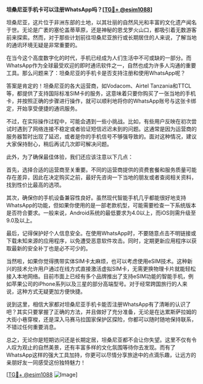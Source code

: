 **坦桑尼亚手机卡可以注册WhatsApp吗？[[TG💪+ @esim1088](https://t.me/s/esim1088)]**

坦桑尼亚，这片位于非洲东部的土地，以其壮丽的自然风光和丰富的文化遗产闻名于世。无论是广袤的塞伦盖蒂草原，还是神秘的恩戈罗火山口，都吸引着无数游客前来探索。然而，对于那些计划前往坦桑尼亚旅行或长期居住的人来说，了解当地的通讯环境无疑是非常重要的。

在当今这个高度数字化的时代，手机已经成为人们生活中不可或缺的一部分。而WhatsApp作为全球最受欢迎的即时通讯软件之一，自然也成为许多人沟通的重要工具。那么问题来了：坦桑尼亚的手机卡是否支持注册和使用WhatsApp呢？

答案是肯定的！坦桑尼亚的各大运营商，如Vodacom、Airtel Tanzania和TTCL等，都提供了支持国际标准SIM卡的服务，这意味着只要你购买了一张当地的手机卡，并按照正确的步骤进行操作，就可以顺利地将你的WhatsApp账号与这张卡绑定，开始享受便捷的通讯服务。

不过，在实际操作过程中，可能会遇到一些小挑战。比如，有些用户反映在初次尝试时遇到了网络连接不稳定或者验证短信迟迟未到的问题。这通常是因为运营商的服务器暂时出现了延迟，或者是你的手机信号不够强导致的。面对这种情况，建议大家保持耐心，稍后再试几次即可解决问题。

此外，为了确保最佳体验，我们还应该注意以下几点：

首先，选择合适的运营商至关重要。不同的运营商提供的资费套餐和服务质量可能存在差异，因此在决定购买之前，最好先咨询一下当地的朋友或者查阅相关资料，找到性价比最高的选项。

其次，确保你的手机设备兼容性良好。虽然现代智能手机几乎都能很好地支持WhatsApp的功能，但如果你使用的是一部老款机型，可能需要检查一下系统版本是否符合要求。一般来说，Android系统的最低要求为4.0以上，而iOS则需升级至9.0及以上。

最后，记得保护好个人信息安全。在使用WhatsApp时，不要随意点击不明链接或下载未知来源的应用程序，以免遭受恶意软件攻击。同时，定期更新应用程序以获取最新的安全补丁也是必不可少的。

当然啦，如果你觉得携带实体SIM卡太麻烦，也可以考虑使用eSIM技术。这种新兴的技术允许用户通过在线方式直接激活虚拟SIM卡，无需更换物理卡片就能轻松接入本地网络。目前市面上已经有多个品牌推出了支持eSIM功能的智能手机，例如苹果公司的iPhone系列以及三星的部分高端型号。对于经常跨国旅行的人来说，这种方式无疑更加方便快捷。

说到这里，相信大家都对坦桑尼亚手机卡能否注册WhatsApp有了清晰的认识了吧？其实只要掌握了正确的方法，并且做好了充分准备，无论是在达累斯萨拉姆的大街小巷穿梭，还是深入马赛马拉国家保护区探险，你都可以随时随地保持联系，不错过任何重要消息。

总之，无论你是短期访问还是长期定居，坦桑尼亚都不会让你失望。这里不仅有令人叹为观止的自然美景，还有丰富多样的文化氛围等待你去发现。而有了WhatsApp这样的强大工具加持，你更可以尽情分享旅途中的点滴乐趣，让远方的亲朋好友一同感受这份独特魅力！

[[TG💪+ @esim1088](https://t.me/s/esim1088) ![Image](https://i.postimg.cc/4NQfJmqS/Snipaste-2025-05-13-00-14-12.png)]